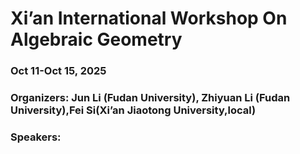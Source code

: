 # Xi’an International Workshop On Algebraic Geometry
### Oct 11-Oct 15, 2025

### Organizers: Jun Li (Fudan University), Zhiyuan Li (Fudan University),Fei Si(Xi’an Jiaotong University,local) 

### Speakers:


